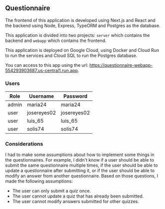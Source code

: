 ## Questionnaire

The frontend of this application is developed using Next.js and React and the backend using Node, Express, TypeORM and Postgres as the database.

This application is divided into two projects: `server` which contains the backend and `webapp` which contains the frontend.

This application is deployed on Google Cloud, using Docker and Cloud Run to run the services and Cloud SQL to run the Postgres database.

You can access to this app using the url: https://questionnaire-webapp-554293903687.us-central1.run.app.

### Users

| Role | Username | Password |
|------|----------|----------|
| admin | maria24 | maria24 |
| user  | josereyes02 | josereyes02 | 
| user  | luis_65    | luis_65 |
| user  | solis74    | solis74 |


### Considerations

I had to make some assumptions about how to implement some things in the questionnaires. For example, I didn't know if a user should be able to submit the same questionnaire multiple times, if the user should be able to update a questionnaire after submitting it, or if the user should be able to modify an answer from another questionnaire. Based on those questions, I made the following assumptions:

- The user can only submit a quiz once.
- The user cannot update a quiz that has already been submitted.
- The user cannot modify answers submitted for other quizzes.
